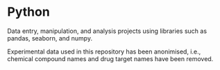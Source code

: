 # Python
Data entry, manipulation, and analysis projects using libraries such as pandas, seaborn, and numpy.

Experimental data used in this repository has been anonimised, i.e., chemical compound names and drug target names have been removed.
